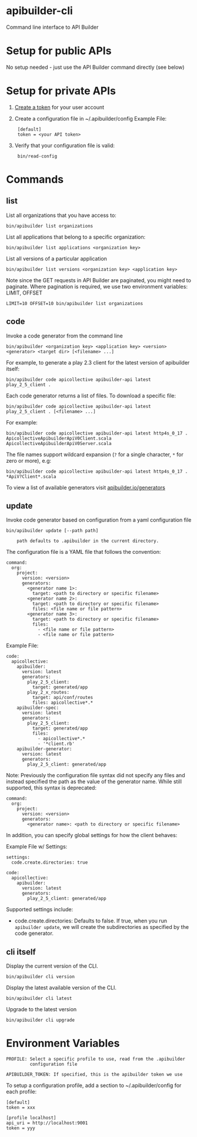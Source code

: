 # apibuilder-cli
Command line interface to API Builder

# Setup for public APIs

No setup needed - just use the API Builder command directly (see below)

# Setup for private APIs

1. [Create a token](http://www.apibuilder.io/tokens/) for your user account

2. Create a configuration file in ~/.apibuilder/config
   Example File:

        [default]
        token = <your API token>

3. Verify that your configuration file is valid:

        bin/read-config

# Commands

## list

List all organizations that you have access to:

    bin/apibuilder list organizations

List all applications that belong to a specific organization:

    bin/apibuilder list applications <organization key>

List all versions of a particular application

    bin/apibuilder list versions <organization key> <application key>
    
Note since the GET requests in API Builder are paginated, you might need to
paginate. Where pagination is required, we use two environment
variables: LIMIT, OFFSET

    LIMIT=10 OFFSET=10 bin/apibuilder list organizations
    
## code

Invoke a code generator from the command line

    bin/apibuilder <organization key> <application key> <version> <generator> <target dir> [<filename> ...]
    
For example, to generate a play 2.3 client for the latest version of apibuilder itself:

    bin/apibuilder code apicollective apibuilder-api latest play_2_5_client .

Each code generator returns a list of files. To download a specific file:

    bin/apibuilder code apicollective apibuilder-api latest play_2_5_client . [<filename> ...]
    
For example:

    bin/apibuilder code apicollective apibuilder-api latest http4s_0_17 . ApicollectiveApibuilderApiV0Client.scala ApicollectiveApibuilderApiV0Server.scala
    
The file names support wildcard expansion (`?` for a single character, `*` for zero or more), e.g:

    bin/apibuilder code apicollective apibuilder-api latest http4s_0_17 . *ApiV?Client*.scala

To view a list of available generators visit [apibuilder.io/generators](http://www.apibuilder.io/generators)

## update

Invoke code generator based on configuration from a yaml configuration file

    bin/apibuilder update [--path path]
    
        path defaults to .apibuilder in the current directory.

The configuration file is a YAML file that follows the convention:

    command:
      org:
        project:
          version: <version>
          generators:
            <generator name 1>:
              target: <path to directory or specific filename>
            <generator name 2>:
              target: <path to directory or specific filename>
              files: <file name or file pattern>
            <generator name 3>:
              target: <path to directory or specific filename>
              files:
                - <file name or file pattern>
                - <file name or file pattern>

Example File:

    code:
      apicollective:
        apibuilder:
          version: latest
          generators:
            play_2_5_client:
              target: generated/app
            play_2_x_routes:
              target: api/conf/routes
              files: apicollective*.*
        apibuilder-spec:
          version: latest
          generators:
            play_2_5_client:
              target: generated/app
              files:
                - apicollective*.*
                - '*client.rb'
        apibuilder-generator:
          version: latest
          generators:
            play_2_5_client: generated/app

Note: Previously the configuration file syntax did not specify any files and instead specified the path as the value of the generator name.
While still supported, this syntax is deprecated:

    command:
      org:
        project:
          version: <version>
          generators:
            <generator name>: <path to directory or specific filename>

In addition, you can specify global settings for how the client behaves:

Example File w/ Settings:

    settings:
      code.create.directories: true

    code:
      apicollective:
        apibuilder:
          version: latest
          generators:
            play_2_5_client: generated/app

Supported settings include:

  - code.create.directories: Defaults to false. If true, when you run
    `apibuilder update`, we will create the subdirectories as specified by
    the code generator.


## cli itself

Display the current version of the CLI.

    bin/apibuilder cli version

Display the latest available version of the CLI.

    bin/apibuilder cli latest

Upgrade to the latest version

    bin/apibuilder cli upgrade

# Environment Variables

    PROFILE: Select a specific profile to use, read from the .apibuilder
             configuration file

    APIBUILDER_TOKEN: If specified, this is the apibuilder token we use

To setup a configuration profile, add a section to ~/.apibuilder/config for each profile:

```
[default]
token = xxx

[profile localhost]
api_uri = http://localhost:9001
token = yyy
```